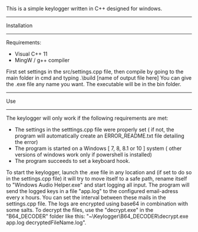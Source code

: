 This is a simple keylogger written in C++ designed for windows.

______________
 Installation
______________

Requirements:
 - Visual C++ 11
 - MingW / g++ compiler
 
First set settings in the src/settings.cpp file,
then compile by going to the main folder in cmd and typing
.\build [name of output file here]
You can give the .exe file any name you want.
The executable will be in the bin folder.

_____
 Use
_____

The keylogger will only work if the following requirements are met:
- The settings in the setttings.cpp file were properly set 
	( if not, the program will automatically create an ERROR_README.txt file detailing the error)
- The program is started on a Windows [ 7, 8, 8.1 or 10 ] system 
	( other versions of windows work only if powershell is installed)
- The program succeeds to set a keyboard hook. 

To start the keylogger, launch the .exe file in any location and (if set to do so in the settings.cpp file) it will try to move itself to a safe path, rename itself to "Windows Audio Helper.exe" and start logging all input.
The program will send the logged keys in a file "app.log" to the configured email-adress every x hours. You can set the interval between these mails in the settings.cpp file.
The logs are encrypted using base64 in combination with some salts. To decrypt the files, use the "decrypt.exe" in the "B64_DECODER" folder like this: "~\Keylogger\B64_DECODER\decrypt.exe app.log decryptedFileName.log".